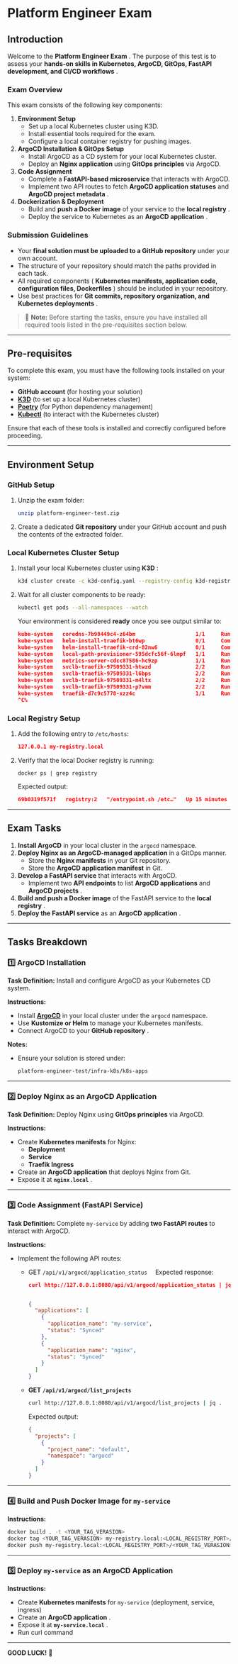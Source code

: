 # **Platform Engineer Exam**

## **Introduction**

Welcome to the  **Platform Engineer Exam** . The purpose of this test is to assess your  **hands-on skills in Kubernetes, ArgoCD, GitOps, FastAPI development, and CI/CD workflows** .

### **Exam Overview**

This exam consists of the following key components:

1. **Environment Setup**
   * Set up a local Kubernetes cluster using K3D.
   * Install essential tools required for the exam.
   * Configure a local container registry for pushing images.
2. **ArgoCD Installation & GitOps Setup**
   * Install ArgoCD as a CD system for your local Kubernetes cluster.
   * Deploy an **Nginx application** using **GitOps principles** via ArgoCD.
3. **Code Assignment**
   * Complete a **FastAPI-based microservice** that interacts with ArgoCD.
   * Implement two API routes to fetch **ArgoCD application statuses** and  **ArgoCD project metadata** .
4. **Dockerization & Deployment**
   * Build and **push a Docker image** of your service to the  **local registry** .
   * Deploy the service to Kubernetes as an  **ArgoCD application** .

### **Submission Guidelines**

* Your **final solution must be uploaded to a GitHub repository** under your own account.
* The structure of your repository should match the paths provided in each task.
* All required components ( **Kubernetes manifests, application code, configuration files, Dockerfiles** ) should be included in your repository.
* Use best practices for  **Git commits, repository organization, and Kubernetes deployments** .

> 🚀 **Note:** Before starting the tasks, ensure you have installed all required tools listed in the pre-requisites section below.

---

## **Pre-requisites**

To complete this exam, you must have the following tools installed on your system:

* **GitHub account** (for hosting your solution)
* **[K3D](https://k3d.io/stable/)** (to set up a local Kubernetes cluster)
* **[Poetry](https://python-poetry.org/docs/)** (for Python dependency management)
* **[Kubectl](https://kubernetes.io/docs/reference/kubectl/)** (to interact with the Kubernetes cluster)

Ensure that each of these tools is installed and correctly configured before proceeding.

---

## **Environment Setup**

### **GitHub Setup**

1. Unzip the exam folder:
   ```bash
   unzip platform-engineer-test.zip
   ```
2. Create a dedicated **Git repository** under your GitHub account and push the contents of the extracted folder.

### **Local Kubernetes Cluster Setup**

1. Install your local Kubernetes cluster using  **K3D** :

   ```bash
   k3d cluster create -c k3d-config.yaml --registry-config k3d-registries.yaml
   ```
2. Wait for all cluster components to be ready:

   ```bash
   kubectl get pods --all-namespaces --watch
   ```

   Your environment is considered **ready** once you see output similar to:

   ```json
   kube-system   coredns-7b98449c4-z64bm                   1/1     Running     0          15m
   kube-system   helm-install-traefik-bt6wp                0/1     Completed   2          15m
   kube-system   helm-install-traefik-crd-82nw6            0/1     Completed   0          15m
   kube-system   local-path-provisioner-595dcfc56f-6lmpf   1/1     Running     0          15m
   kube-system   metrics-server-cdcc87586-hc9zp            1/1     Running     0          15m
   kube-system   svclb-traefik-97509331-htwzd              2/2     Running     0          15m
   kube-system   svclb-traefik-97509331-l6bps              2/2     Running     0          15m
   kube-system   svclb-traefik-97509331-m4ltx              2/2     Running     0          15m
   kube-system   svclb-traefik-97509331-p7vmm              2/2     Running     0          15m
   kube-system   traefik-d7c9c5778-xzz4c                   1/1     Running     0          15m
   ^C%  
   ```

### **Local Registry Setup**

1. Add the following entry to `/etc/hosts`:

   ```json
   127.0.0.1 my-registry.local
   ```
2. Verify that the local Docker registry is running:

   ```
   docker ps | grep registry
   ```

   Expected output:

   ```json
   69b0319f571f   registry:2   "/entrypoint.sh /etc…"   Up 15 minutes   0.0.0.0:59462->5000/tcp   my-registry
   ```

---

## **Exam Tasks**

1. **Install ArgoCD** in your local cluster in the `argocd` namespace.
2. **Deploy Nginx as an ArgoCD-managed application** in a GitOps manner.
   * Store the **Nginx manifests** in your Git repository.
   * Store the **ArgoCD application manifest** in Git.
3. **Develop a FastAPI service** that interacts with ArgoCD.
   * Implement two **API endpoints** to list **ArgoCD applications** and  **ArgoCD projects** .
4. **Build and push a Docker image** of the FastAPI service to the  **local registry** .
5. **Deploy the FastAPI service** as an  **ArgoCD application** .

---

## **Tasks Breakdown**

### **1️⃣ ArgoCD Installation**

**Task Definition:**
Install and configure ArgoCD as your Kubernetes CD system.

**Instructions:**

* Install **[ArgoCD](https://argo-cd.readthedocs.io/en/stable/)** in your local cluster under the `argocd` namespace.
* Use **Kustomize or Helm** to manage your Kubernetes manifests.
* Connect ArgoCD to your  **GitHub repository** .

**Notes:**

* Ensure your solution is stored under:
  ```bash
  platform-engineer-test/infra-k8s/k8s-apps
  ```

---

### **2️⃣ Deploy Nginx as an ArgoCD Application**

**Task Definition:**
Deploy Nginx using **GitOps principles** via ArgoCD.

**Instructions:**

* Create **Kubernetes manifests** for Nginx:
  * **Deployment**
  * **Service**
  * **Traefik Ingress**
* Create an **ArgoCD application** that deploys Nginx from Git.
* Expose it at  **`nginx.local`** .

---

### **3️⃣ Code Assignment (FastAPI Service)**

**Task Definition:**
Complete `my-service` by adding **two FastAPI routes** to interact with ArgoCD.

**Instructions:**

* Implement the following API routes:
  * GET `/api/v1/argocd/application_status  `
    Expected response:

    ```json
    curl http://127.0.0.1:8080/api/v1/argocd/application_status | jq .


    {
      "applications": [
        {
          "application_name": "my-service",
          "status": "Synced"
        },
        {
          "application_name": "nginx",
          "status": "Synced"
        }
      ]
    }
    ```
  * **GET `/api/v1/argocd/list_projects`**

    ```bash
    curl http://127.0.0.1:8080/api/v1/argocd/list_projects | jq .
    ```

    Expected output:

    ```json
    {
      "projects": [
        {
          "project_name": "default",
          "namespace": "argocd"
        }
      ]
    }
    ```

---

### **4️⃣ Build and Push Docker Image for `my-service`**

**Instructions:**

```bash
docker build . -t <YOUR_TAG_VERASION>
docker tag <YOUR_TAG_VERASION> my-registry.local:<LOCAL_REGISTRY_PORT>/<YOUR_TAG_VERASION>
docker push my-registry.local:<LOCAL_REGISTRY_PORT>/<YOUR_TAG_VERASION>
```

---

### **5️⃣ Deploy `my-service` as an ArgoCD Application**

**Instructions:**

* Create **Kubernetes manifests** for `my-service` (deployment, service, ingress)
* Create an  **ArgoCD application** .
* Expose it at  **`my-service.local`** .
* Run curl command

---

 **GOOD LUCK!** 🚀
